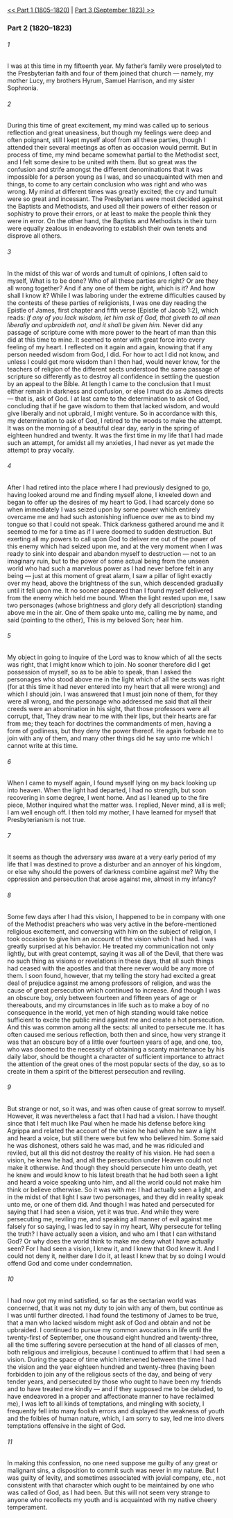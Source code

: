 [<< Part 1 (1805–1820)](Part%201%20(1805–1820).md)  |  [Part 3 (September 1823) >>](Part%203%20(September%201823).md)

### Part 2 (1820–1823)
###### 1
I was at this time in my fifteenth year. My father’s family were proselyted to the Presbyterian faith and four of them joined that church — namely, my mother Lucy, my brothers Hyrum, Samuel Harrison, and my sister Sophronia.

###### 2
During this time of great excitement, my mind was called up to serious reflection and great uneasiness, but though my feelings were deep and often poignant, still I kept myself aloof from all these parties, though I attended their several meetings as often as occasion would permit. But in process of time, my mind became somewhat partial to the Methodist sect, and I felt some desire to be united with them. But so great was the confusion and strife amongst the different denominations that it was impossible for a person young as I was, and so unacquainted with men and things, to come to any certain conclusion who was right and who was wrong. My mind at different times was greatly excited; the cry and tumult were so great and incessant. The Presbyterians were most decided against the Baptists and Methodists, and used all their powers of either reason or sophistry to prove their errors, or at least to make the people think they were in error. On the other hand, the Baptists and Methodists in their turn were equally zealous in endeavoring to establish their own tenets and disprove all others.

###### 3
In the midst of this war of words and tumult of opinions, I often said to myself, What is to be done? Who of all these parties are right? Or are they all wrong together? And if any one of them be right, which is it? And how shall I know it? While I was laboring under the extreme difficulties caused by the contests of these parties of religionists, I was one day reading the Epistle of James, first chapter and fifth verse [Epistle of Jacob 1:2], which reads: *If any of you lack wisdom, let him ask of God, that giveth to all men liberally and upbraideth not, and it shall be given him.* Never did any passage of scripture come with more power to the heart of man than this did at this time to mine. It seemed to enter with great force into every feeling of my heart. I reflected on it again and again, knowing that if any person needed wisdom from God, I did. For how to act I did not know, and unless I could get more wisdom than I then had, would never know, for the teachers of religion of the different sects understood the same passage of scripture so differently as to destroy all confidence in settling the question by an appeal to the Bible. At length I came to the conclusion that I must either remain in darkness and confusion, or else I must do as James directs — that is, ask of God. I at last came to the determination to ask of God, concluding that if he gave wisdom to them that lacked wisdom, and would give liberally and not upbraid, I might venture. So in accordance with this, my determination to ask of God, I retired to the woods to make the attempt. It was on the morning of a beautiful clear day, early in the spring of eighteen hundred and twenty. It was the first time in my life that I had made such an attempt, for amidst all my anxieties, I had never as yet made the attempt to pray vocally.

###### 4
After I had retired into the place where I had previously designed to go, having looked around me and finding myself alone, I kneeled down and began to offer up the desires of my heart to God. I had scarcely done so when immediately I was seized upon by some power which entirely overcame me and had such astonishing influence over me as to bind my tongue so that I could not speak. Thick darkness gathered around me and it seemed to me for a time as if I were doomed to sudden destruction. But exerting all my powers to call upon God to deliver me out of the power of this enemy which had seized upon me, and at the very moment when I was ready to sink into despair and abandon myself to destruction — not to an imaginary ruin, but to the power of some actual being from the unseen world who had such a marvelous power as I had never before felt in any being — just at this moment of great alarm, I saw a pillar of light exactly over my head, above the brightness of the sun, which descended gradually until it fell upon me. It no sooner appeared than I found myself delivered from the enemy which held me bound. When the light rested upon me, I saw two personages (whose brightness and glory defy all description) standing above me in the air. One of them spake unto me, calling me by name, and said (pointing to the other), This is my beloved Son; hear him.

###### 5
My object in going to inquire of the Lord was to know which of all the sects was right, that I might know which to join. No sooner therefore did I get possession of myself, so as to be able to speak, than I asked the personages who stood above me in the light which of all the sects was right (for at this time it had never entered into my heart that all were wrong) and which I should join. I was answered that I must join none of them, for they were all wrong, and the personage who addressed me said that all their creeds were an abomination in his sight, that those professors were all corrupt, that, They draw near to me with their lips, but their hearts are far from me; they teach for doctrines the commandments of men, having a form of godliness, but they deny the power thereof. He again forbade me to join with any of them, and many other things did he say unto me which I cannot write at this time.

###### 6
When I came to myself again, I found myself lying on my back looking up into heaven. When the light had departed, I had no strength, but soon recovering in some degree, I went home. And as I leaned up to the fire piece, Mother inquired what the matter was. I replied, Never mind, all is well; I am well enough off. I then told my mother, I have learned for myself that Presbyterianism is not true.

###### 7
It seems as though the adversary was aware at a very early period of my life that I was destined to prove a disturber and an annoyer of his kingdom, or else why should the powers of darkness combine against me? Why the oppression and persecution that arose against me, almost in my infancy?

###### 8
Some few days after I had this vision, I happened to be in company with one of the Methodist preachers who was very active in the before-mentioned religious excitement, and conversing with him on the subject of religion, I took occasion to give him an account of the vision which I had had. I was greatly surprised at his behavior. He treated my communication not only lightly, but with great contempt, saying it was all of the Devil, that there was no such thing as visions or revelations in these days, that all such things had ceased with the apostles and that there never would be any more of them. I soon found, however, that my telling the story had excited a great deal of prejudice against me among professors of religion, and was the cause of great persecution which continued to increase. And though I was an obscure boy, only between fourteen and fifteen years of age or thereabouts, and my circumstances in life such as to make a boy of no consequence in the world, yet men of high standing would take notice sufficient to excite the public mind against me and create a hot persecution. And this was common among all the sects: all united to persecute me. It has often caused me serious reflection, both then and since, how very strange it was that an obscure boy of a little over fourteen years of age, and one, too, who was doomed to the necessity of obtaining a scanty maintenance by his daily labor, should be thought a character of sufficient importance to attract the attention of the great ones of the most popular sects of the day, so as to create in them a spirit of the bitterest persecution and reviling.

###### 9
But strange or not, so it was, and was often cause of great sorrow to myself. However, it was nevertheless a fact that I had had a vision. I have thought since that I felt much like Paul when he made his defense before king Agrippa and related the account of the vision he had when he saw a light and heard a voice, but still there were but few who believed him. Some said he was dishonest, others said he was mad, and he was ridiculed and reviled, but all this did not destroy the reality of his vision. He had seen a vision, he knew he had, and all the persecution under Heaven could not make it otherwise. And though they should persecute him unto death, yet he knew and would know to his latest breath that he had both seen a light and heard a voice speaking unto him, and all the world could not make him think or believe otherwise. So it was with me: I had actually seen a light, and in the midst of that light I saw two personages, and they did in reality speak unto me, or one of them did. And though I was hated and persecuted for saying that I had seen a vision, yet it was true. And while they were persecuting me, reviling me, and speaking all manner of evil against me falsely for so saying, I was led to say in my heart, Why persecute for telling the truth? I have actually seen a vision, and who am I that I can withstand God? Or why does the world think to make me deny what I have actually seen? For I had seen a vision, I knew it, and I knew that God knew it. And I could not deny it, neither dare I do it, at least I knew that by so doing I would offend God and come under condemnation.

###### 10
I had now got my mind satisfied, so far as the sectarian world was concerned, that it was not my duty to join with any of them, but continue as I was until further directed. I had found the testimony of James to be true, that a man who lacked wisdom might ask of God and obtain and not be upbraided. I continued to pursue my common avocations in life until the twenty-first of September, one thousand eight hundred and twenty-three, all the time suffering severe persecution at the hand of all classes of men, both religious and irreligious, because I continued to affirm that I had seen a vision. During the space of time which intervened between the time I had the vision and the year eighteen hundred and twenty-three (having been forbidden to join any of the religious sects of the day, and being of very tender years, and persecuted by those who ought to have been my friends and to have treated me kindly — and if they supposed me to be deluded, to have endeavored in a proper and affectionate manner to have reclaimed me), I was left to all kinds of temptations, and mingling with society, I frequently fell into many foolish errors and displayed the weakness of youth and the foibles of human nature, which, I am sorry to say, led me into divers temptations offensive in the sight of God.

###### 11
In making this confession, no one need suppose me guilty of any great or malignant sins, a disposition to commit such was never in my nature. But I was guilty of levity, and sometimes associated with jovial company, etc., not consistent with that character which ought to be maintained by one who was called of God, as I had been. But this will not seem very strange to anyone who recollects my youth and is acquainted with my native cheery temperament.